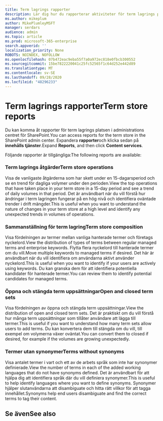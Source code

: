 ```yaml
---
title: Term lagrings rapporter
description: Lär dig hur du rapporterar aktiviteter för term lagrings plats
ms.author: mikeplum
author: MikePlumleyMSFT
manager: serdars
audience: admin
ms.topic: article
ms.prod: microsoft-365-enterprise
search.appverid: ''
localization_priority: None
ROBOTS: NOINDEX, NOFOLLOW
ms.openlocfilehash: 07b472eac9eba55f7a0a972ec818e0fbcb300552
ms.sourcegitcommit: 15be7822220041c25fc52565f1c64d252e442d89
ms.translationtype: MT
ms.contentlocale: sv-SE
ms.lasthandoff: 09/28/2020
ms.locfileid: "48296233"
---
```

# <a name="term-store-reports"></a><span data-ttu-id="1d323-103">Term lagrings rapporter</span><span class="sxs-lookup"><span data-stu-id="1d323-103">Term store reports</span></span>

<span data-ttu-id="1d323-104">Du kan komma åt rapporter för term lagrings platsen i administrations centret för SharePoint.</span><span class="sxs-lookup"><span data-stu-id="1d323-104">You can access reports for the term store in the SharePoint admin center.</span></span> <span data-ttu-id="1d323-105">Expandera **rapporter**och klicka sedan på **innehålls tjänster**.</span><span class="sxs-lookup"><span data-stu-id="1d323-105">Expand **Reports**, and then click **Content services**.</span></span>

<span data-ttu-id="1d323-106">Följande rapporter är tillgängliga:</span><span class="sxs-lookup"><span data-stu-id="1d323-106">The following reports are available:</span></span>

### <a name="term-store-operations"></a><span data-ttu-id="1d323-107">Term lagrings åtgärder</span><span class="sxs-lookup"><span data-stu-id="1d323-107">Term store operations</span></span>

<span data-ttu-id="1d323-108">Visa de vanligaste åtgärderna som har skett under en 15-dagarsperiod och se en trend för dagliga volymer under den perioden.</span><span class="sxs-lookup"><span data-stu-id="1d323-108">View the top operations that have taken place in your term store in a 15-day period and see a trend of daily volumes in that period.</span></span> <span data-ttu-id="1d323-109">Det är användbart när du vill förstå hur ändringar i term lagringen fungerar på en hög nivå och identifiera oväntade trender i drift mängder.</span><span class="sxs-lookup"><span data-stu-id="1d323-109">This is useful when you want to understand the nature of changes in your term store at a high level and identify any unexpected trends in volumes of operations.</span></span> 

### <a name="term-store-composition"></a><span data-ttu-id="1d323-110">Sammanställning för term lagring</span><span class="sxs-lookup"><span data-stu-id="1d323-110">Term store composition</span></span>

<span data-ttu-id="1d323-111">Visa fördelningen av termer mellan vanliga hanterade termer och företags nyckelord.</span><span class="sxs-lookup"><span data-stu-id="1d323-111">View the distribution of types of terms between regular managed terms and enterprise keywords.</span></span> <span data-ttu-id="1d323-112">Flytta flera nyckelord till hanterade termer om du vill.</span><span class="sxs-lookup"><span data-stu-id="1d323-112">Move multiple keywords to managed terms if desired.</span></span> <span data-ttu-id="1d323-113">Det här är användbart när du vill identifiera om användarna aktivt använder nyckelord.</span><span class="sxs-lookup"><span data-stu-id="1d323-113">This is useful when you want to identify if your users are actively using keywords.</span></span> <span data-ttu-id="1d323-114">Du kan granska dem för att identifiera potentiella kandidater för hanterade termer.</span><span class="sxs-lookup"><span data-stu-id="1d323-114">You can review them to identify potential candidates for managed terms.</span></span>

### <a name="open-and-closed-term-sets"></a><span data-ttu-id="1d323-115">Öppna och stängda term uppsättningar</span><span class="sxs-lookup"><span data-stu-id="1d323-115">Open and closed term sets</span></span>

<span data-ttu-id="1d323-116">Visa fördelningen av öppna och stängda term uppsättningar.</span><span class="sxs-lookup"><span data-stu-id="1d323-116">View the distribution of open and closed term sets.</span></span> <span data-ttu-id="1d323-117">Det är praktiskt om du vill förstå hur många term uppsättningar som tillåter användare att lägga till termer.</span><span class="sxs-lookup"><span data-stu-id="1d323-117">This is useful if you want to understand how many term sets allow users to add terms.</span></span> <span data-ttu-id="1d323-118">Du kan konvertera dem till stängda om du vill, till exempel om volymerna växer oväntat.</span><span class="sxs-lookup"><span data-stu-id="1d323-118">You can convert them to closed if desired, for example if the volumes are growing unexpectedly.</span></span> 

### <a name="terms-without-synonyms"></a><span data-ttu-id="1d323-119">Termer utan synonymer</span><span class="sxs-lookup"><span data-stu-id="1d323-119">Terms without synonyms</span></span>

<span data-ttu-id="1d323-120">Visa antalet termer i vart och ett av de arbets språk som inte har synonymer definierade.</span><span class="sxs-lookup"><span data-stu-id="1d323-120">View the number of terms in each of the added working languages that do not have synonyms defined.</span></span> <span data-ttu-id="1d323-121">Det är användbart för att hjälpa dig att identifiera språk där du vill definiera synonymer.</span><span class="sxs-lookup"><span data-stu-id="1d323-121">This is useful to help identify languages where you want to define synonyms.</span></span> <span data-ttu-id="1d323-122">Synonymer hjälper slutanvändarna att disambiguate och hitta rätt villkor för att tagga innehållet.</span><span class="sxs-lookup"><span data-stu-id="1d323-122">Synonyms help end users disambiguate and find the correct terms to tag their content.</span></span>

## <a name="see-also"></a><span data-ttu-id="1d323-123">Se även</span><span class="sxs-lookup"><span data-stu-id="1d323-123">See also</span></span>



  






